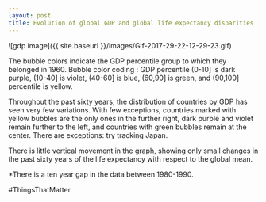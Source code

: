 ```yaml
---
layout: post
title: Evolution of global GDP and global life expectancy disparities
---
```

<script src="https://cdn.mathjax.org/mathjax/latest/MathJax.js?config=TeX-AMS-MML_HTMLorMML" type="text/javascript"></script>

![gdp image]({{ site.baseurl }}/images/Gif-2017-29-22-12-29-23.gif)

The bubble colors indicate the GDP percentile group to which they belonged in 1960. Bubble color coding : GDP percentile (0-10] is dark purple, (10-40] is violet, (40-60] is blue, (60,90] is green,  and (90,100] percentile is yellow.

Throughout the past sixty years, the distribution of countries by GDP has seen very few variations. With few exceptions, countries marked with yellow bubbles are the only ones in the further right, dark purple and violet remain further to the left, and countries with green bubbles remain at the center. There are exceptions: try tracking Japan.  

There is little vertical movement in the graph, showing only small changes in the past sixty years of the life expectancy with respect to the global mean.

*There is a ten year gap in the data between 1980-1990.

#ThingsThatMatter
